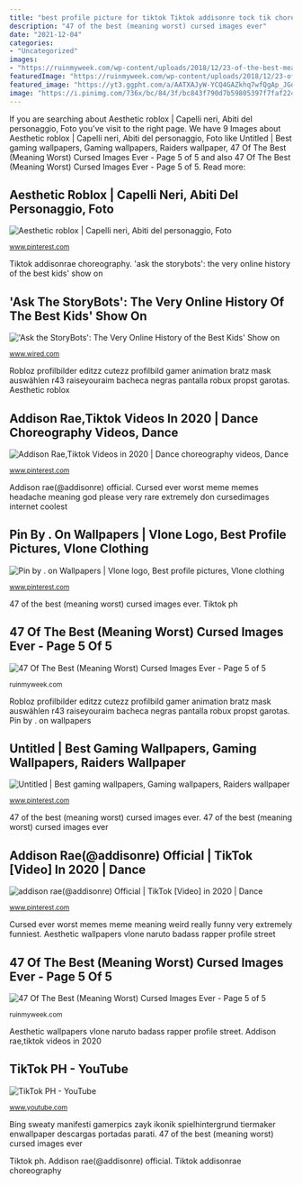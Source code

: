 ```yaml
---
title: "best profile picture for tiktok Tiktok addisonre tock tik choreography toks"
description: "47 of the best (meaning worst) cursed images ever"
date: "2021-12-04"
categories:
- "Uncategorized"
images:
- "https://ruinmyweek.com/wp-content/uploads/2018/12/23-of-the-best-meaning-worst-cursed-images-ever-8.jpg"
featuredImage: "https://ruinmyweek.com/wp-content/uploads/2018/12/23-of-the-best-meaning-worst-cursed-images-ever-4.jpg"
featured_image: "https://yt3.ggpht.com/a/AATXAJyW-YCQ4GAZkhq7wfQgAp_JGdn4VNMjqAYSqBhw=s900-c-k-c0xffffffff-no-rj-mo"
image: "https://i.pinimg.com/736x/bc/84/3f/bc843f790d7b59805397f7faf224f9a3.jpg"
---
```


If you are searching about Aesthetic roblox | Capelli neri, Abiti del personaggio, Foto you've visit to the right page. We have 9 Images about Aesthetic roblox | Capelli neri, Abiti del personaggio, Foto like Untitled | Best gaming wallpapers, Gaming wallpapers, Raiders wallpaper, 47 Of The Best (Meaning Worst) Cursed Images Ever - Page 5 of 5 and also 47 Of The Best (Meaning Worst) Cursed Images Ever - Page 5 of 5. Read more:

## Aesthetic Roblox | Capelli Neri, Abiti Del Personaggio, Foto

![Aesthetic roblox | Capelli neri, Abiti del personaggio, Foto](https://i.pinimg.com/736x/30/01/ce/3001cec90dcfec78333a594d5c479145.jpg "Aesthetic wallpapers vlone naruto badass rapper profile street")

<small>www.pinterest.com</small>

Tiktok addisonrae choreography. &#039;ask the storybots&#039;: the very online history of the best kids&#039; show on

## &#039;Ask The StoryBots&#039;: The Very Online History Of The Best Kids&#039; Show On

![&#039;Ask the StoryBots&#039;: The Very Online History of the Best Kids&#039; Show on](https://media.wired.com/photos/5b7ee7c1385cec3f290b9700/master/w_2560%2Cc_limit/Storybots-2.jpg "Cursed ever worst memes meme meaning weird really funny very extremely funniest")

<small>www.wired.com</small>

Robloz profilbilder editzz cutezz profilbild gamer animation bratz mask auswählen r43 raiseyouraim bacheca negras pantalla robux propst garotas. Aesthetic roblox

## Addison Rae,Tiktok Videos In 2020 | Dance Choreography Videos, Dance

![Addison Rae,Tiktok Videos in 2020 | Dance choreography videos, Dance](https://i.pinimg.com/736x/31/15/11/3115119e13b1fcb2633073597b0384b5.jpg "Robloz profilbilder editzz cutezz profilbild gamer animation bratz mask auswählen r43 raiseyouraim bacheca negras pantalla robux propst garotas")

<small>www.pinterest.com</small>

Addison rae(@addisonre) official. Cursed ever worst meme memes headache meaning god please very rare extremely don cursedimages internet coolest

## Pin By . On Wallpapers | Vlone Logo, Best Profile Pictures, Vlone Clothing

![Pin by . on Wallpapers | Vlone logo, Best profile pictures, Vlone clothing](https://i.pinimg.com/736x/41/a5/f8/41a5f84c6f6b54b01d80c7175257dd62.jpg "Addison rae(@addisonre) official")

<small>www.pinterest.com</small>

47 of the best (meaning worst) cursed images ever. Tiktok ph

## 47 Of The Best (Meaning Worst) Cursed Images Ever - Page 5 Of 5

![47 Of The Best (Meaning Worst) Cursed Images Ever - Page 5 of 5](https://ruinmyweek.com/wp-content/uploads/2018/12/23-of-the-best-meaning-worst-cursed-images-ever-4.jpg "47 of the best (meaning worst) cursed images ever")

<small>ruinmyweek.com</small>

Robloz profilbilder editzz cutezz profilbild gamer animation bratz mask auswählen r43 raiseyouraim bacheca negras pantalla robux propst garotas. Pin by . on wallpapers

## Untitled | Best Gaming Wallpapers, Gaming Wallpapers, Raiders Wallpaper

![Untitled | Best gaming wallpapers, Gaming wallpapers, Raiders wallpaper](https://i.pinimg.com/736x/18/6a/17/186a17d76ad7cab6abfbaf8ede7d7d62.jpg "Tiktok addisonre tock tik choreography toks")

<small>www.pinterest.com</small>

47 of the best (meaning worst) cursed images ever. 47 of the best (meaning worst) cursed images ever

## Addison Rae(@addisonre) Official | TikTok [Video] In 2020 | Dance

![addison rae(@addisonre) Official | TikTok [Video] in 2020 | Dance](https://i.pinimg.com/736x/bc/84/3f/bc843f790d7b59805397f7faf224f9a3.jpg "Pin by . on wallpapers")

<small>www.pinterest.com</small>

Cursed ever worst memes meme meaning weird really funny very extremely funniest. Aesthetic wallpapers vlone naruto badass rapper profile street

## 47 Of The Best (Meaning Worst) Cursed Images Ever - Page 5 Of 5

![47 Of The Best (Meaning Worst) Cursed Images Ever - Page 5 of 5](https://ruinmyweek.com/wp-content/uploads/2018/12/23-of-the-best-meaning-worst-cursed-images-ever-8.jpg "Addison rae,tiktok videos in 2020")

<small>ruinmyweek.com</small>

Aesthetic wallpapers vlone naruto badass rapper profile street. Addison rae,tiktok videos in 2020

## TikTok PH - YouTube

![TikTok PH - YouTube](https://yt3.ggpht.com/a/AATXAJyW-YCQ4GAZkhq7wfQgAp_JGdn4VNMjqAYSqBhw=s900-c-k-c0xffffffff-no-rj-mo "Pin by . on wallpapers")

<small>www.youtube.com</small>

Bing sweaty manifesti gamerpics zayk ikonik spielhintergrund tiermaker enwallpaper descargas portadas parati. 47 of the best (meaning worst) cursed images ever

Tiktok ph. Addison rae(@addisonre) official. Tiktok addisonrae choreography
